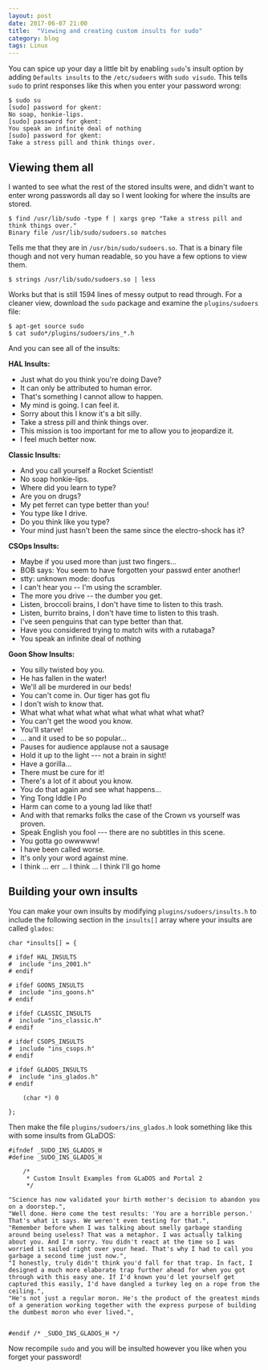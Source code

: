 ```yaml
---
layout: post
date: 2017-06-07 21:00
title:  "Viewing and creating custom insults for sudo"
category: blog
tags: Linux
---
```

You can spice up your day a little bit by enabling `sudo`'s insult option by adding `Defaults insults` to the `/etc/sudoers` with `sudo visudo`. This tells `sudo` to print responses like this when you enter your password wrong:

    $ sudo su
    [sudo] password for gkent: 
    No soap, honkie-lips.
    [sudo] password for gkent: 
    You speak an infinite deal of nothing
    [sudo] password for gkent: 
    Take a stress pill and think things over.

Viewing them all
----------------
I wanted to see what the rest of the stored insults were, and didn't want to enter wrong passwords all day so I went looking for where the insults are stored.

    $ find /usr/lib/sudo -type f | xargs grep "Take a stress pill and think things over."
    Binary file /usr/lib/sudo/sudoers.so matches

Tells me that they are in `/usr/bin/sudo/sudoers.so`. That is a binary file though and not very human readable, so you have a few options to view them.

    $ strings /usr/lib/sudo/sudoers.so | less
    
Works but that is still 1594 lines of messy output to read through. For a cleaner view, download the `sudo` package and examine the `plugins/sudoers` file:

    $ apt-get source sudo
    $ cat sudo*/plugins/sudoers/ins_*.h
    
And you can see all of the insults:

**HAL Insults:**

 - Just what do you think you're doing Dave?
 - It can only be attributed to human error.
 - That's something I cannot allow to happen.
 - My mind is going. I can feel it.
 - Sorry about this I know it's a bit silly.
 - Take a stress pill and think things over.
 - This mission is too important for me to allow you to jeopardize it.
 - I feel much better now.

**Classic Insults:**

- And you call yourself a Rocket Scientist!
- No soap honkie-lips.
- Where did you learn to type?
- Are you on drugs?
- My pet ferret can type better than you!
- You type like I drive.
- Do you think like you type?
- Your mind just hasn't been the same since the electro-shock has it?

**CSOps Insults:**

- Maybe if you used more than just two fingers...
- BOB says:  You seem to have forgotten your passwd enter another!
- stty: unknown mode: doofus
- I can't hear you -- I'm using the scrambler.
- The more you drive -- the dumber you get.
- Listen, broccoli brains, I don't have time to listen to this trash.
- Listen, burrito brains, I don't have time to listen to this trash.
- I've seen penguins that can type better than that.
- Have you considered trying to match wits with a rutabaga?
- You speak an infinite deal of nothing

**Goon Show Insults:**

- You silly twisted boy you.
- He has fallen in the water!
- We'll all be murdered in our beds!
- You can't come in. Our tiger has got flu
- I don't wish to know that.
- What what what what what what what what what what?
- You can't get the wood you know.
- You'll starve!
- ... and it used to be so popular...
- Pauses for audience applause not a sausage
- Hold it up to the light --- not a brain in sight!
- Have a gorilla...
- There must be cure for it!
- There's a lot of it about you know.
- You do that again and see what happens...
- Ying Tong Iddle I Po
- Harm can come to a young lad like that!
- And with that remarks folks the case of the Crown vs yourself was proven.
- Speak English you fool --- there are no subtitles in this scene.
- You gotta go owwwww!
- I have been called worse.
- It's only your word against mine.
- I think ... err ... I think ... I think I'll go home

Building your own insults
-------------------------
You can make your own insults by modifying `plugins/sudoers/insults.h` to include the following section in the `insults[]` array where your insults are called `glados`:

    char *insults[] = {
    
    # ifdef HAL_INSULTS
    #  include "ins_2001.h"
    # endif
    
    # ifdef GOONS_INSULTS
    #  include "ins_goons.h"
    # endif
    
    # ifdef CLASSIC_INSULTS
    #  include "ins_classic.h"
    # endif
    
    # ifdef CSOPS_INSULTS
    #  include "ins_csops.h"
    # endif
    
    # ifdef GLADOS_INSULTS
    #  include "ins_glados.h"
    # endif
    
        (char *) 0
    
    };
Then make the file `plugins/sudoers/ins_glados.h` look something like this with some insults from GLaDOS:

    #ifndef _SUDO_INS_GLADOS_H
    #define _SUDO_INS_GLADOS_H
    
        /*
         * Custom Insult Examples from GLaDOS and Portal 2
         */
    
    "Science has now validated your birth mother's decision to abandon you on a doorstep.",
    "Well done. Here come the test results: 'You are a horrible person.' That's what it says. We weren't even testing for that.",
    "Remember before when I was talking about smelly garbage standing around being useless? That was a metaphor. I was actually talking about you. And I'm sorry. You didn't react at the time so I was worried it sailed right over your head. That's why I had to call you garbage a second time just now.",
    "I honestly, truly didn't think you'd fall for that trap. In fact, I designed a much more elaborate trap further ahead for when you got through with this easy one. If I'd known you'd let yourself get captured this easily, I'd have dangled a turkey leg on a rope from the ceiling.",
    "He's not just a regular moron. He's the product of the greatest minds of a generation working together with the express purpose of building the dumbest moron who ever lived.",
    
        
    #endif /* _SUDO_INS_GLADOS_H */

Now recompile `sudo` and you will be insulted however you like when you forget your password!